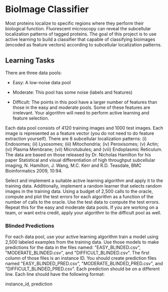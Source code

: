 # BioImage Classifier

Most proteins localize to specific regions where they perform their biological function. Fluorescent microscopy can reveal the subcellular localization patterns of tagged proteins.  The goal of this project is to use active learning to build a classifier that capable of classifying bioimages (encoded as feature vectors) according to subcellular localization patterns. 

## Learning Tasks

There are three data pools:

- Easy: A low-noise data pool

- Moderate: This pool has some noise (labels and features)

- Difficult: The points in this pool have a larger number of features than those in the easy and moderate pools. Some of these features are irrelevant.  Your algorithm will need to perform active learning and feature selection.

Each data pool consists of 4120 training images and 1000 test images.  Each image is represented as a feature vector (you do not need to do feature extraction yourself). There are 8 subcellular localization patterns: (i) Endosomes; (ii)  Lysosomes; (iii) Mitochondria; (iv) Peroxisomes; (v) Actin; (vi) Plasma Membrane; (vii) Microtubules; and (viii) Endoplasmic Reticulum.  The data are based on those released by Dr. Nicholas Hamilton for his paper Statistical and visual differentiation of high throughput subcellular imaging, N. Hamilton, J. Wang, M.C. Kerr and R.D. Teasdale, BMC Bioinformatics 2009, 10:94.  

Select and implement a suitable active learning algorithm and apply it to the training data. Additionally, implement a random learner that selects random images in the training data.  Using a budget of 2,500 calls to the oracle, compute and plot the test errors for each algorithm as a function of the number of calls to the oracle. Use the test data to compute the test errors.  Repeat this for the easy and moderate data pools.  If you are working on a team, or want extra credit, apply your algorithm to the difficult pool as well. 


### Blinded Predictions

For each data pool, use your active learning algorithm train a model using 2,500 labeled examples from the training data.  Use those models to make predictions for the data in the files named: "EASY_BLINDED.csv", "MODERATE_BLINDED.csv", and "DIFFICULT_BLINDED.csv".  The first column of those files is an instance ID.  You should create prediction files named "EASY_BLINDED_PRED.csv", "MODERATE_BLINDED_PRED.csv", and "DIFFICULT_BLINDED_PRED.csv". Each prediction should be on a different line.  Each line should have the following format:

instance_id, prediction

